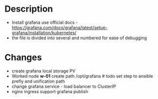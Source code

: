 # Description
* Install grafana use official docs - https://grafana.com/docs/grafana/latest/setup-grafana/installation/kubernetes/
* the file is divided into several and numbered for ease of debugging


# Changes
* create grafana local storage PV
* Worked node **w-01** create path /opt/grafana # todo set step to ansible prefly and unification path 
* change grafana service - load balancer to ClusterIP
* nginx ingress support grafana publish
